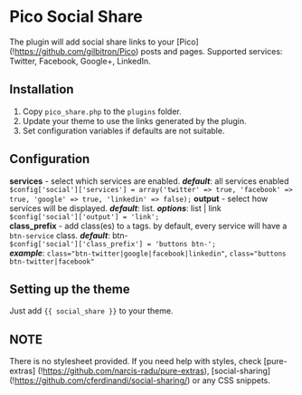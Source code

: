 Pico Social Share
==========
The plugin will add social share links to your [Pico] (!https://github.com/gilbitron/Pico) posts and pages. Supported services: Twitter, Facebook, Google+, LinkedIn.

## Installation
1. Copy `pico_share.php` to the `plugins` folder.
2. Update your theme to use the links generated by the plugin.
3. Set configuration variables if defaults are not suitable.

## Configuration
**services** - select which services are enabled. _**default**_: all services enabled  
`$config['social']['services'] = array('twitter' => true, 'facebook' => true, 'google' => true, 'linkedin' => false);`
**output** - select how services will be displayed. _**default**_: list. _**options**_: list | link  
`$config['social']['output'] = 'link';`  
**class_prefix** - add class(es) to `a` tags. by default, every service will have a `btn-service` class. _**default**_: btn-  
`$config['social']['class_prefix'] = 'buttons btn-';`  
_**example**_: `class="btn-twitter|google|facebook|linkedin"`, `class="buttons btn-twitter|facebook"`

## Setting up the theme
Just add `{{ social_share }}` to your theme.

## NOTE
There is no stylesheet provided. If you need help with styles, check [pure-extras] (!https://github.com/narcis-radu/pure-extras), [social-sharing] (!https://github.com/cferdinandi/social-sharing/) or any CSS snippets.
